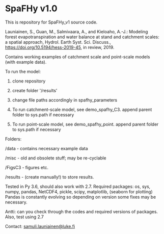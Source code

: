 # SpaFHy v1.0

This is repository for SpaFHy_v1 source code.

Launiainen, S., Guan, M., Salmivaara, A., and Kieloaho, A.-J.: Modeling forest evapotranspiration and water balance at stand and catchment scales: a spatial approach, Hydrol. Earth Syst. Sci. Discuss., https://doi.org/10.5194/hess-2019-45, in review, 2019.

Contains working examples of catchment scale and point-scale models (with example data).

To run the model:

1) clone repository
2) create folder '/results'
3) change file paths accordingly in spafhy_parameters

4) To run catchment-scale model, see demo_spafhy_C3. append parent folder to sys.path if necessary
5) To run point-scale model, see demo_spafhy_point. append parent folder to sys.path if necessary

Folders:

/data - contains necessary example data

/misc - old and obsolete stuff; may be re-cyclable

/FigsC3 - figures etc.

/results - (create manually!) to store results.

Tested in Py 3.6, should also work with 2.7.
Required packages: os, sys, numpy, pandas, NetCDF4, pickle, scipy, matplotlib, (seaborn for plotting)
Pandas is constantly evolving so depending on version some fixes may be necessary.

Antti: can you check through the codes and required versions of packages. Also, test using 2.7

Contact: samuli.launiainen@luke.fi
